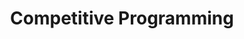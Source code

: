 ---
title: "Competitive Programming"
collection: teaching
type: "License 3"
venue: "ENS de Lyon, Computer Science Department"
start_date: January 2021
end_date: May 2021
location: "Lyon, France"
position: Teaching Assistant
---
